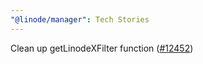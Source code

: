```yaml
---
"@linode/manager": Tech Stories
---
```


Clean up getLinodeXFilter function ([#12452](https://github.com/linode/manager/pull/12452))
